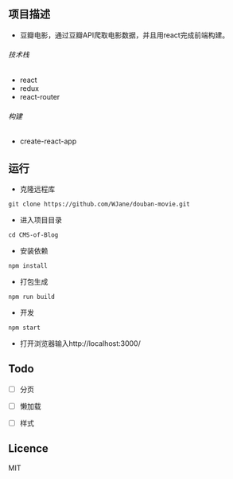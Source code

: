## 项目描述

* 豆瓣电影，通过豆瓣API爬取电影数据，并且用react完成前端构建。


###### 技术栈
* react
* redux
* react-router


###### 构建
* create-react-app


## 运行
- 克隆远程库
```
git clone https://github.com/WJane/douban-movie.git
```
- 进入项目目录
```
cd CMS-of-Blog
```
- 安装依赖
```
npm install
```
- 打包生成
```
npm run build
```
- 开发
```
npm start
```
- 打开浏览器输入http://localhost:3000/


## Todo

* [ ] 分页
* [ ] 懒加载
* [ ] 样式


## Licence
MIT
